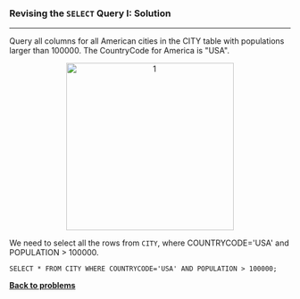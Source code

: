 ### Revising the `SELECT` Query I: Solution

---
Query all columns for all American cities in the CITY table with populations larger than 100000. The CountryCode for America is "USA".

<p align="center">
<img width="300" alt="1" src="https://github.com/user-attachments/assets/c10d9eb4-8f3b-4151-87bc-2e5e6bc367ac" />
</p>

We need to select all the rows from `CITY`, where COUNTRYCODE='USA' and POPULATION > 100000.

`SELECT * FROM CITY
WHERE COUNTRYCODE='USA' AND POPULATION > 100000;`

[**Back to problems**](./problems.md)

